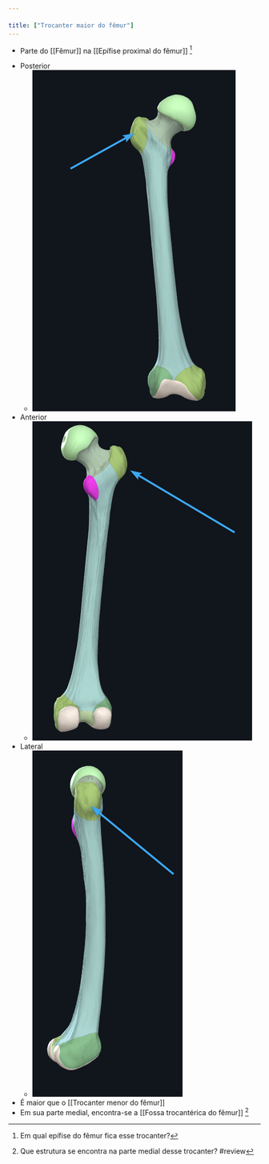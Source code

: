 ```yaml
---

title: ["Trocanter maior do fêmur"]
---
```

+ Parte do [[Fêmur]] na [[Epífise proximal do fêmur]] [^915449]

[^915449]: Em qual epífise do fêmur fica esse trocanter?

+ Posterior
	+ ![Pasted image 20210413142542.png](Pasted%20image%2020210413142542.png)
+ Anterior
	+ ![Pasted image 20210413142610.png](Pasted%20image%2020210413142610.png)
+ Lateral
	+ ![Pasted image 20210413142634.png](Pasted%20image%2020210413142634.png)
+ É maior que o [[Trocanter menor do fêmur]]
+ Em sua parte medial, encontra-se a [[Fossa trocantérica do fêmur]] [^766444]

[^766444]: Que estrutura se encontra na parte medial desse trocanter?
#review 
